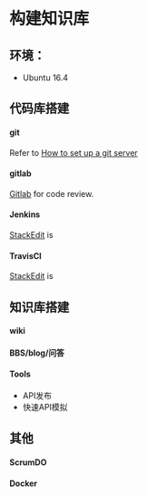 ﻿构建知识库
===================


环境：
-------------
- Ubuntu 16.4




代码库搭建
-------------------

#### git
Refer to [How to set up a git server](http://www.liaoxuefeng.com/wiki/0013739516305929606dd18361248578c67b8067c8c017b000/00137583770360579bc4b458f044ce7afed3df579123eca000/) 

#### gitlab
 [Gitlab](https://about.gitlab.com/)  for code review.

#### Jenkins
 [StackEdit](https://stackedit.io/) is

#### TravisCI
 [StackEdit](https://stackedit.io/) is



知识库搭建
-------------------------
#### wiki




#### BBS/blog/问答



#### Tools 
- API发布
- 快速API模拟



其他
-------------------------

#### ScrumDO

#### Docker



